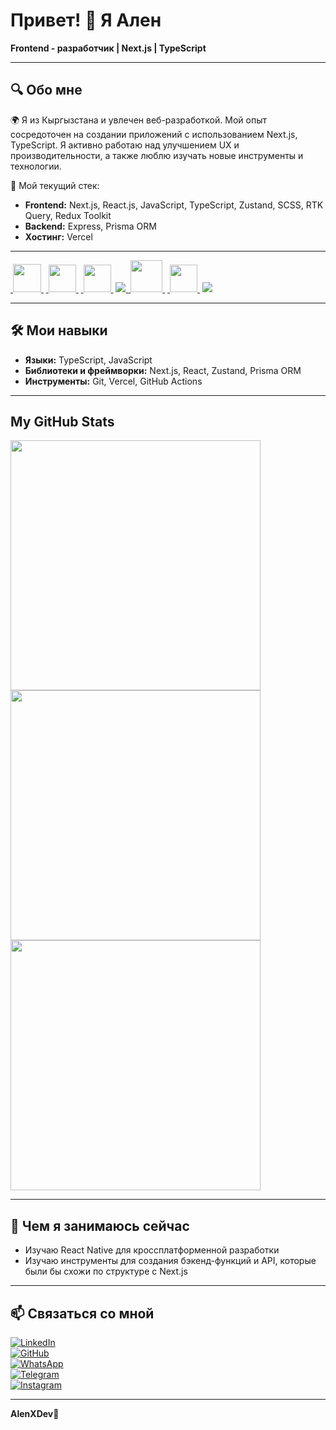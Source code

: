 # Привет! 👋 Я Ален

**Frontend - разработчик | Next.js | TypeScript**

---

## 🔍 Обо мне
🌍 Я из Кыргызстана и увлечен веб-разработкой. Мой опыт сосредоточен на создании приложений с использованием Next.js, TypeScript. Я активно работаю над улучшением UX и производительности, а также люблю изучать новые инструменты и технологии.

🚀 Мой текущий стек:
- **Frontend:** Next.js, React.js, JavaScript, TypeScript, Zustand, SCSS, RTK Query, Redux Toolkit
- **Backend:** Express, Prisma ORM
- **Хостинг:** Vercel

---

<p align="left">
    <a href="https://nextjs.org/" target="_blank">&nbsp<img  width="45px" src="https://i.ibb.co/0ymcg1H/259-oooo-plus-removebg-preview.png"/>&nbsp</a>
    <a href="https://www.typescriptlang.org/" target="_blank">&nbsp<img width="44px" src="https://i.ibb.co/myc6m6B/ica-FVm-C2-2x.jpg"/>&nbsp</a>
    <a href="https://developer.mozilla.org/en-US/docs/Web/JavaScript" target="_blank">&nbsp<img width="44px" src="https://img.icons8.com/color/48/000000/javascript--v1.png"/>&nbsp</a>
    <a href="https://reactjs.org/" target="_blank"> <img src="https://img.icons8.com/color/48/000000/react-native.png"/> </a>
    <a href="https://sass-lang.com/" target="_blank">&nbsp<img width="51px" src="https://i.ibb.co/Z6kGf6Z/3.png"/>&nbsp</a> 
    <a href="https://code.visualstudio.com/" target="_blank">&nbsp<img  width="44px"src="https://i.ibb.co/z65rXyV/vs-code.png"/>&nbsp</a>
    <a href="https://git-scm.com/" target="_blank"> <img src="https://img.icons8.com/color/48/000000/git.png"/> </a>
</p>

---

## 🛠️ Мои навыки

- **Языки:** TypeScript, JavaScript
- **Библиотеки и фреймворки:** Next.js, React, Zustand, Prisma ORM
- **Инструменты:** Git, Vercel, GitHub Actions

---
## My GitHub Stats

<img width=400 src='https://github-readme-stats.vercel.app/api?username=devAlen01&theme=vue-dark&show_icons=true&hide_border=true&count_private=true' />
<img width=400 src='https://github-readme-streak-stats.herokuapp.com/?user=devAlen01&theme=vue-dark&hide_border=true' />
<img width=400 src='https://github-readme-stats.vercel.app/api/top-langs/?username=devAlen01&theme=vue-dark&show_icons=true&hide_border=true&layout=compact' />

---

## 🌱 Чем я занимаюсь сейчас

- Изучаю React Native для кроссплатформенной разработки
- Изучаю инструменты для создания бэкенд-функций и API, которые были бы схожи по структуре с Next.js

---

## 📫 Связаться со мной

[![LinkedIn](https://img.shields.io/badge/LinkedIn-профиль-blue?style=for-the-badge&logo=linkedin)](https://linkedin.com/in/ваш-профиль)  
[![GitHub](https://img.shields.io/badge/GitHub-devAlen01-black?style=for-the-badge&logo=github)](https://github.codevAlen01)  
[![WhatsApp](https://img.shields.io/badge/WhatsApp-Contact-green?style=for-the-badge&logo=whatsapp)](https://wa.me/+996700067684)  
[![Telegram](https://img.shields.io/badge/Telegram-Contact-blue?style=for-the-badge&logo=telegram)](https://t.me/alenx10)  
[![Instagram](https://img.shields.io/badge/Instagram-Profile-pink?style=for-the-badge&logo=instagram)](https://www.instagram.com/x.seven___/)

---

**AlenXDev💯**
